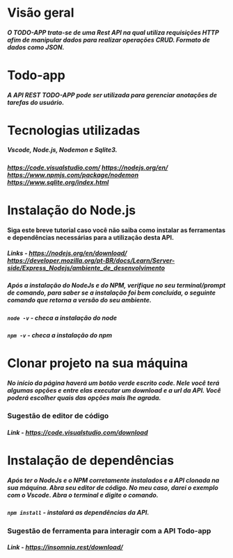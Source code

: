 # Visão geral
##### O TODO-APP trata-se de uma Rest API na qual utiliza requisições HTTP afim de manipular dados para realizar operações CRUD. Formato de dados como JSON.
# Todo-app
##### A API REST TODO-APP pode ser utilizada para gerenciar anotações de tarefas do usuário.
# Tecnologias utilizadas
##### Vscode, Node.js, Nodemon e Sqlite3.
##### https://code.visualstudio.com/ https://nodejs.org/en/ https://www.npmjs.com/package/nodemon https://www.sqlite.org/index.html
# Instalação do Node.js
#### Siga este breve tutorial caso você não saiba como instalar as ferramentas e dependências necessárias para a utilização desta API.
##### Links - https://nodejs.org/en/download/ https://developer.mozilla.org/pt-BR/docs/Learn/Server-side/Express_Nodejs/ambiente_de_desenvolvimento
##### Após a instalação do NodeJs e do NPM, verifique no seu terminal/prompt de comando, para saber se a instalação foi bem concluída, o seguinte comando que retorna a versão do seu ambiente.
##### `node -v` - checa a instalação do node
##### `npm -v` - checa a instalação do npm
# Clonar projeto na sua máquina
##### No início da página haverá um botão verde escrito code. Nele você terá algumas opções e entre elas executar um download e a url da API. Você poderá escolher quais das opções mais lhe agrada. 
### Sugestão de editor de código
##### Link - https://code.visualstudio.com/download
# Instalação de dependências
##### Após ter o NodeJs e o NPM corretamente instalados e a API clonada na sua máquina. Abra seu editor de código. No meu caso, darei o exemplo com o Vscode. Abra o terminal e digite o comando.
##### `npm install` - instalará as dependências da API.
### Sugestão de ferramenta para interagir com a API Todo-app
##### Link - https://insomnia.rest/download/